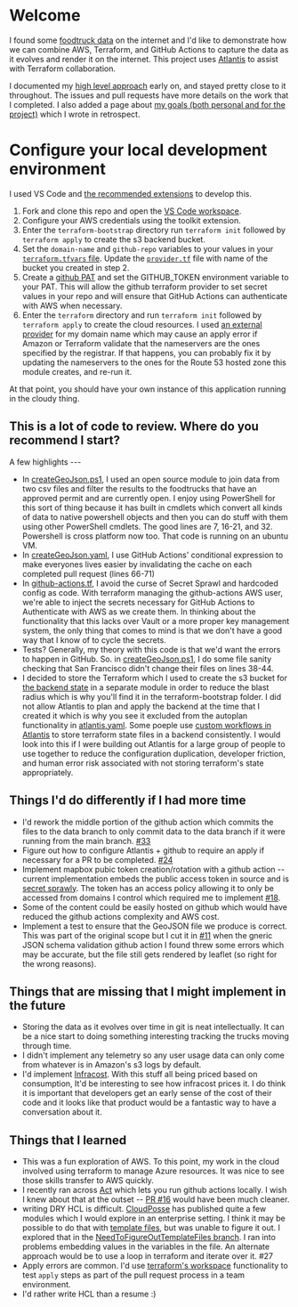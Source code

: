 # Welcome

I found some [foodtruck data](https://data.sfgov.org/Economy-and-Community/Mobile-Food-Facility-Permit/rqzj-sfat) on the internet and I'd like to demonstrate how we can combine AWS, Terraform, and GitHub Actions to capture the data as it evolves and render it on the internet.  This project uses [Atlantis](https://runatlantis.io) to assist with Terraform collaboration.

I documented my [high level approach](./approach.md) early on, and stayed pretty close to it throughout.  The issues and pull requests have more details on the work that I completed.  I also added a page about [my goals (both personal and for the project)](./goals.md) which I wrote in retrospect.

# Configure your local development environment

I used VS Code and [the recommended extensions](./.vscode/extensions.json) to develop this.  
1.  Fork and clone this repo and open the [VS Code workspace](./foodtrucks.code-workspace).
2.  Configure your AWS credentials using the toolkit extension.  
3.  Enter the `terraform-bootstrap` directory run `terraform init` followed by `terraform apply` to create the s3 backend bucket.  
4.  Set the `domain-name` and `github-repo` variables to your values in your [`terraform.tfvars` file](https://www.terraform.io/language/values/variables).  Update the [`provider.tf`](./terraform/provider.tf) file with name of the bucket you created in step 2.
5.  Create a [github PAT](https://github.com/settings/tokens) and set the GITHUB_TOKEN environment variable to your PAT.  This will allow the github terraform provider to set secret values in your repo and will ensure that GitHub Actions can authenticate with AWS when necessary.
6.  Enter the `terraform` directory and run `terraform init` followed by `terraform apply` to create the cloud resources.  I used [an external provider](https://freenom.com) for my domain name which may cause an apply error if Amazon or Terraform validate that the nameservers are the ones specified by the registrar.  If that happens, you can probably fix it by updating the nameservers to the ones for the Route 53 hosted zone this module creates, and re-run it.

At that point, you should have your own instance of this application running in the cloudy thing.



## This is a lot of code to review.  Where do you recommend I start?

A few highlights --- 
* In [createGeoJson.ps1](./.github/workflows/createGeoJson.ps1), I used an open source module to join data from two csv files and filter the results to the foodtrucks that have an approved permit and are currently open.  I enjoy using PowerShell for this sort of thing because it has built in cmdlets which convert all kinds of data to native powershell objects and then you can do stuff with them using other PowerShell cmdlets.  The good lines are 7, 16-21, and 32.  Powershell is cross platform now too.  That code is running on an ubuntu VM.
* In [createGeoJson.yaml](./github/workflows/createGeoJson.yaml), I use GitHub Actions' conditional expression to make everyones lives easier by invalidating the cache on each completed pull request (lines 66-71)
* In [github-actions.tf](./terraform/github-actions.tf), I avoid the curse of Secret Sprawl and hardcoded config as code.  With terraform managing the github-actions AWS user, we're able to inject the secrets necessary for GitHub Actions to Authenticate with AWS as we create them.  In thinking about the functionality that this lacks over Vault or a more proper key management system, the only thing that comes to mind is that we don't have a good way that I know of to cycle the secrets.
* Tests?  Generally, my theory with this code is that we'd want the errors to happen in GitHub.  So. in [createGeoJson.ps1](./.github/workflows/createGeoJson.ps1), I do some file sanity checking that San Francisco didn't change their files on lines 38-44.  
* I decided to store the Terraform which I used to create the s3 bucket for [the backend state](https://www.terraform.io/language/state/backends) in a separate module in order to reduce the blast radius which is why you'll find it in the terraform-bootstrap folder.  I did not allow Atlantis to plan and apply the backend at the time that I created it which is why you see it excluded from the autoplan functionality in [atlantis.yaml](./atlantis.yaml).  Some poeple use [custom workflows in Atlantis](https://www.runatlantis.io/docs/custom-workflows.html#use-cases) to store terraform state files in a backend consistently.  I would look into this if I were building out Atlantis for a large group of people to use together to reduce the configuration duplication, developer friction, and human error risk associated with not storing terraform's state appropriately.


## Things I'd do differently if I had more time

* I'd rework the middle portion of the github action which commits the files to the data branch to only commit data to the data branch if it were running from the main branch.  [#33](https://github.com/marknooch/foodtrucks/issues/33)
* Figure out how to configure Atlantis + github to require an apply if necessary for a PR to be completed. [#24](https://github.com/marknooch/foodtrucks/issues/24)
* Implement mapbox pubic token creation/rotation with a github action -- current implementation embeds the public access token in source and is [secret sprawly](https://www.hashicorp.com/resources/what-is-secret-sprawl-why-is-it-harmful).  The token has an access policy allowing it to only be accessed from domains I control which required me to implement [#18](https://github.com/marknooch/foodtrucks/issues/18).
* Some of the content could be easily hosted on github which would have reduced the github actions complexity and AWS cost.
* Implement a test to ensure that the GeoJSON file we produce is correct.  This was part of the original scope but I cut it in [#11](https://github.com/marknooch/foodtrucks/issues/11) when the gneric JSON schema validation github action I found threw some errors which may be accurate, but the file still gets rendered by leaflet (so right for the wrong reasons).

## Things that are missing that I might implement in the future

* Storing the data as it evolves over time in git is neat intellectually.  It can be a nice start to doing something interesting tracking the trucks moving through time.
* I didn't implement any telemetry so any user usage data can only come from whatever is in Amazon's s3 logs by default.  
* I'd implement [Infracost](https://github.com/infracost/infracost-atlantis).  With this stuff all being priced based on consumption, It'd be interesting to see how infracost prices it.  I do think it is important that developers get an early sense of the cost of their code and it looks like that product would be a fantastic way to have a conversation about it.


## Things that I learned

* This was a fun exploration of AWS.  To this point, my work in the cloud involved using terraform to manage Azure resources.  It was nice to see those skills transfer to AWS quickly.
* I recently ran across [Act](https://github.com/nektos/act) which lets you run github actions locally.  I wish I knew about that at the outset -- [PR #16](https://github.com/marknooch/foodtrucks/pull/16) would have been much cleaner.  
* writing DRY HCL is difficult.  [CloudPosse](https://github.com/cloudposse) has published quite a few modules which I would explore in an enterprise setting.  I think it may be possible to do that with [template files](https://www.terraform.io/language/functions/templatefile), but was unable to figure it out.  I explored that in the [NeedToFigureOutTemplateFiles branch](https://github.com/marknooch/foodtrucks/tree/NeedToFigureOutTemplateFiles).  I ran into problems embedding values in the variables in the file.  An alternate approach would be to use a loop in terraform and iterate over it.  #27
* Apply errors are common.  I'd use [terraform's workspace](https://www.terraform.io/language/state/workspaces) functionality to test `apply` steps as part of the pull request process in a team environment.
* I'd rather write HCL than a resume :) 
